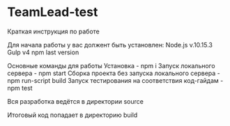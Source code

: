# TeamLead-test

Краткая инструкция по работе

Для начала работы у вас должент быть установлен:
Node.js v.10.15.3
Gulp v4
npm last version

Основные команды для работы
Установка - npm i
Запуск локального сервера - npm start
Сборка проекта без запуска локального сервера - npm run-script build
Запуск тестирования на соответствия код-гайдам - npm test

Вся разработка ведётся в директории source

Итоговый код попадает в директорию build
